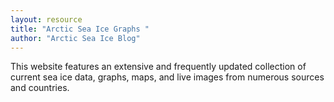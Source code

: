 ```yaml
---
layout: resource
title: "Arctic Sea Ice Graphs "
author: "Arctic Sea Ice Blog"
---
```


This website features an extensive and frequently updated collection of current sea ice data, graphs, maps, and live images from numerous sources and countries.
